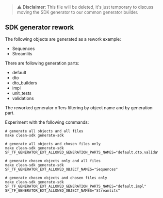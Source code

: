 > ⚠️ **Disclaimer**: This file will be deleted, it's just temporary to discuss moving the SDK generator to our common generator builder.

## SDK generator rework

The following objects are generated as a rework example:
- Sequences
- Streamlits

There are following generation parts:
- default
- dto
- dto_builders
- impl 
- unit_tests 
- validations

The reworked generator offers filtering by object name and by generation part.

Experiment with the following commands:

```shell
# generate all objects and all files
make clean-sdk generate-sdk
```
```shell
# generate all objects and chosen files only
make clean-sdk generate-sdk SF_TF_GENERATOR_EXT_ALLOWED_GENERATION_PARTS_NAMES="default,dto,validations"
```
```shell
# generate chosen objects only and all files
make clean-sdk generate-sdk SF_TF_GENERATOR_EXT_ALLOWED_OBJECT_NAMES="Sequences"
```
```shell
# generate chosen objects and chosen files only
make clean-sdk generate-sdk SF_TF_GENERATOR_EXT_ALLOWED_GENERATION_PARTS_NAMES="default,impl" SF_TF_GENERATOR_EXT_ALLOWED_OBJECT_NAMES="Streamlits"
```
